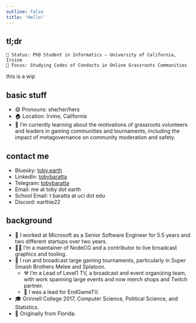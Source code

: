 ```yaml
---
outline: false
title: 'Hello!'
---
```


## tl;dr

    🏫 Status: PhD Student in Informatics – University of California, Irvine
    📖 Focus: Studying Codes of Conducts in Online Grassroots Communities

this is a wip

## basic stuff

- 😄 Pronouns: she/her/hers
- 🏠 Location: Irvine, California
- 🌱 I’m currently learning about the motivations of grassroots volunteers and leaders in gaming communities and tournaments, including the impact of metagovernance on community moderation and safety.

## contact me

- Bluesky: [toby.earth](https://bsky.app/toby.earth)
- LinkedIn: [tobybaratta](https://linkedin.com/in/tobybaratta)
- Telegram: [tobybaratta](https://t.me/tobybaratta)
- Email: me at toby dot earth
- School Email: t baratta at uci dot edu
- Discord: earthie22

## background

- 💼 I worked at Microsoft as a Senior Software Engineer for 5.5 years and two different startups over two years.
- 👩‍💻 I’m a maintainer of NodeCG and a contributor to live broadcast graphics and tooling.
- 🎥 I run and broadcast large gaming tournaments, particularly in Super Smash Brothers Melee and Splatoon.
  - ⚒️ I’m a Lead of Level1 TV, a broadcast and event organizing team, with work spanning large events and now merch shops and Twitch partner.
  - 📸 I was a lead for EndGameTV.
- 🎓 Grinnell College 2017, Computer Science, Political Science, and Statistics.
- 🌴 Originally from Florida.
